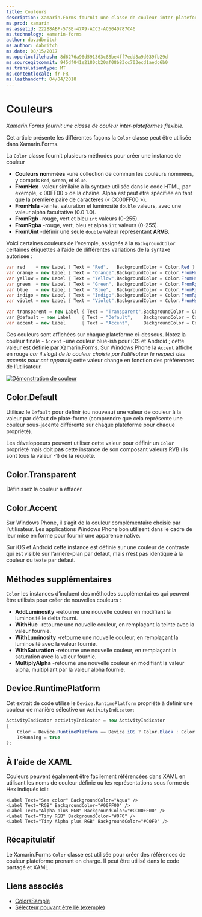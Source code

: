 ```yaml
---
title: Couleurs
description: Xamarin.Forms fournit une classe de couleur inter-plateformes flexible.
ms.prod: xamarin
ms.assetid: 22288ABF-57BE-47A9-ACC3-AC604D787C46
ms.technology: xamarin-forms
author: davidbritch
ms.author: dabritch
ms.date: 08/15/2017
ms.openlocfilehash: 8d6276a96d591363c88be4ff7edd8a9d039fb29d
ms.sourcegitcommit: 945df041e2180cb20af08b83cc703ecd1aedc6b0
ms.translationtype: MT
ms.contentlocale: fr-FR
ms.lasthandoff: 04/04/2018
---
```

# <a name="colors"></a>Couleurs

_Xamarin.Forms fournit une classe de couleur inter-plateformes flexible._

Cet article présente les différentes façons la `Color` classe peut être utilisée dans Xamarin.Forms.

La `Color` classe fournit plusieurs méthodes pour créer une instance de couleur

-  **Couleurs nommées** -une collection de commun les couleurs nommées, y compris `Red`, `Green`, et `Blue`.
-  **FromHex** -valeur similaire à la syntaxe utilisée dans le code HTML, par exemple, « 00FF00 » de la chaîne. Alpha est peut être spécifiée en tant que la première paire de caractères (« CC00FF00 »).
-  **FromHsla** -teinte, saturation et luminosité `double` valeurs, avec une valeur alpha facultative (0.0 1.0).
-  **FromRgb** -rouge, vert et bleu `int` valeurs (0-255).
-  **FromRgba** -rouge, vert, bleu et alpha `int` valeurs (0-255).
-  **FromUint** -définir une seule `double` valeur représentant **ARVB**.

Voici certaines couleurs de l’exemple, assignés à la `BackgroundColor` certaines étiquettes à l’aide de différentes variations de la syntaxe autorisée :

```csharp
var red    = new Label { Text = "Red",   BackgroundColor = Color.Red };
var orange = new Label { Text = "Orange",BackgroundColor = Color.FromHex("FF6A00") };
var yellow = new Label { Text = "Yellow",BackgroundColor = Color.FromHsla(0.167, 1.0, 0.5, 1.0) };
var green  = new Label { Text = "Green", BackgroundColor = Color.FromRgb (38, 127, 0) };
var blue   = new Label { Text = "Blue",  BackgroundColor = Color.FromRgba(0, 38, 255, 255) };
var indigo = new Label { Text = "Indigo",BackgroundColor = Color.FromRgb (0, 72, 255) };
var violet = new Label { Text = "Violet",BackgroundColor = Color.FromHsla(0.82, 1, 0.25, 1) };

var transparent = new Label { Text = "Transparent",BackgroundColor = Color.Transparent };
var @default = new Label    { Text = "Default",    BackgroundColor = Color.Default };
var accent = new Label      { Text = "Accent",     BackgroundColor = Color.Accent };
```

Ces couleurs sont affichées sur chaque plateforme ci-dessous. Notez la couleur finale - `Accent` -une couleur blue-ish pour iOS et Android ; cette valeur est définie par Xamarin.Forms. Sur Windows Phone la `Accent` affiche en rouge *car il s’agit de la couleur choisie par l’utilisateur le respect des accents pour cet appareil*; cette valeur change en fonction des préférences de l’utilisateur.

 [![Démonstration de couleur](colors-images/colors-sml.png "couleur démonstration")](colors-images/colors.png#lightbox "démonstration de couleur")

## <a name="colordefault"></a>Color.Default

Utilisez le `Default` pour définir (ou nouveau) une valeur de couleur à la valeur par défaut de plate-forme (comprendre que cela représente une couleur sous-jacente différente sur chaque plateforme pour chaque propriété).

Les développeurs peuvent utiliser cette valeur pour définir un `Color` propriété mais doit **pas** cette instance de son composant valeurs RVB (ils sont tous la valeur -1) de la requête.

## <a name="colortransparent"></a>Color.Transparent

Définissez la couleur à effacer.

## <a name="coloraccent"></a>Color.Accent

Sur Windows Phone, il s’agit de la couleur complémentaire choisie par l’utilisateur. Les applications Windows Phone bon utilisent dans le cadre de leur mise en forme pour fournir une apparence native.

Sur iOS et Android cette instance est définie sur une couleur de contraste qui est visible sur l’arrière-plan par défaut, mais n’est pas identique à la couleur du texte par défaut.

## <a name="additional-methods"></a>Méthodes supplémentaires

`Color` les instances d’incluent des méthodes supplémentaires qui peuvent être utilisés pour créer de nouvelles couleurs :

-  **AddLuminosity** -retourne une nouvelle couleur en modifiant la luminosité le delta fourni.
-  **WithHue** -retourne une nouvelle couleur, en remplaçant la teinte avec la valeur fournie.
-  **WithLuminosity** -retourne une nouvelle couleur, en remplaçant la luminosité avec la valeur fournie.
-  **WithSaturation** -retourne une nouvelle couleur, en remplaçant la saturation avec la valeur fournie.
-  **MultiplyAlpha** -retourne une nouvelle couleur en modifiant la valeur alpha, multipliant par la valeur alpha fournie.

## <a name="deviceruntimeplatform"></a>Device.RuntimePlatform

Cet extrait de code utilise le `Device.RuntimePlatform` propriété à définir une couleur de manière sélective un `ActivityIndicator`:

```csharp
ActivityIndicator activityIndicator = new ActivityIndicator
{
    Color = Device.RuntimePlatform == Device.iOS ? Color.Black : Color.Default,
    IsRunning = true
};
```

## <a name="using-from-xaml"></a>À l’aide de XAML

Couleurs peuvent également être facilement référencées dans XAML en utilisant les noms de couleur définie ou les représentations sous forme de Hex indiqués ici :

```xaml
<Label Text="Sea color" BackgroundColor="Aqua" />
<Label Text="RGB" BackgroundColor="#00FF00" />
<Label Text="Alpha plus RGB" BackgroundColor="#CC00FF00" />
<Label Text="Tiny RGB" BackgroundColor="#0F0" />
<Label Text="Tiny Alpha plus RGB" BackgroundColor="#C0F0" />
```

## <a name="summary"></a>Récapitulatif

Le Xamarin.Forms `Color` classe est utilisée pour créer des références de couleur plateforme prenant en charge. Il peut être utilisé dans le code partagé et XAML.


## <a name="related-links"></a>Liens associés

- [ColorsSample](https://developer.xamarin.com/samples/WorkingWithColors)
- [Sélecteur pouvant être lié (exemple)](https://developer.xamarin.com/samples/xamarin-forms/UserInterface/BindablePicker/)
